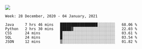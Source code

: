 <!--
**Mat2ja/Mat2ja** is a ✨ _special_ ✨ repository because its `README.md` (this file) appears on your GitHub profile.

Here are some ideas to get you started:

- 🔭 I’m currently working on ...
- 🌱 I’m currently learning ...
- 👯 I’m looking to collaborate on ...
- 🤔 I’m looking for help with ...
- 💬 Ask me about ...
- 📫 How to reach me: ...
- 😄 Pronouns: ...
- ⚡ Fun fact: ...
-->

<img src='https://media.giphy.com/media/xT9IgG50Fb7Mi0prBC/giphy.gif'>

<!--START_SECTION:waka-->
```text
Week: 28 December, 2020 - 04 January, 2021

Java     7 hrs 46 mins   █████████████████░░░░░░░░   68.06 % 
Python   2 hrs 30 mins   █████▓░░░░░░░░░░░░░░░░░░░   22.03 % 
CSS      24 mins         █░░░░░░░░░░░░░░░░░░░░░░░░   03.61 % 
SQL      24 mins         █░░░░░░░░░░░░░░░░░░░░░░░░   03.54 % 
JSON     12 mins         ▒░░░░░░░░░░░░░░░░░░░░░░░░   01.82 % 
```
<!--END_SECTION:waka-->
